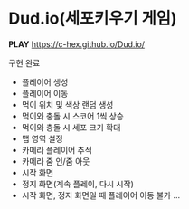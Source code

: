 # Dud.io(세포키우기 게임)

<b>PLAY</b> https://c-hex.github.io/Dud.io/

구현 완료
- 플레이어 생성
- 플레이어 이동
- 먹이 위치 및 색상 랜덤 생성
- 먹이와 충돌 시 스코어 1씩 상승
- 먹이와 충돌 시 세포 크기 확대
- 맵 영역 설정
- 카메라 플레이어 추적
- 카메라 줌 인/줌 아웃
- 시작 화면
- 정지 화면(계속 플레이, 다시 시작)
- 시작 화면, 정지 화면일 때 플레이어 이동 불가
...
